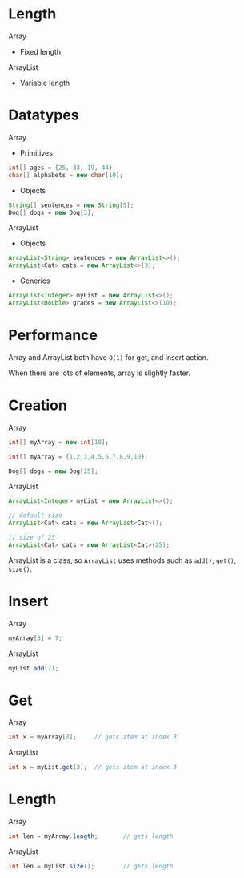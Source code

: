 # Length

Array

- Fixed length

ArrayList

- Variable length

# Datatypes

Array

- Primitives

```java
int[] ages = {25, 33, 19, 44};
char[] alphabets = new char[10];
```

- Objects

```java
String[] sentences = new String[5];
Dog[] dogs = new Dog[3];
```

ArrayList

- Objects

```java
ArrayList<String> sentences = new ArrayList<>();
ArrayList<Cat> cats = new ArrayList<>(3);
```

- Generics

```java
ArrayList<Integer> myList = new ArrayList<>();
ArrayList<Double> grades = new ArrayList<>(10);
```


# Performance

Array and ArrayList both have `O(1)` for get, and insert action.

When there are lots of elements, array is slightly faster.

# Creation

Array

```java
int[] myArray = new int[10];

int[] myArray = {1,2,3,4,5,6,7,8,9,10};

Dog[] dogs = new Dog[25];
```

ArrayList

```java
ArrayList<Integer> myList = new ArrayList<>();

// default size
ArrayList<Cat> cats = new ArrayList<Cat>();

// size of 25
ArrayList<Cat> cats = new ArrayList<Cat>(25);
```

ArrayList is a class, so `ArrayList` uses methods such as `add()`, `get()`, `size()`.

# Insert

Array

```java
myArray[3] = 7;
```

ArrayList

```java
myList.add(7);
```

# Get

Array

```java
int x = myArray[3];     // gets item at index 3
```

ArrayList

```java
int x = myList.get(3);  // gets item at index 3
```

# Length

Array

```java
int len = myArray.length;       // gets length
```

ArrayList

```java
int len = myList.size();        // gets length
```
